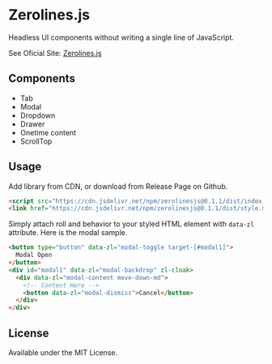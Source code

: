 # Zerolines.js
Headless UI components without writing a single line of JavaScript.

See Oficial Site: [Zerolines.js](https://zerolinesjs.40yd.app/)

## Components
- Tab
- Modal
- Dropdown
- Drawer
- Onetime content
- ScrollTop

## Usage
Add library from CDN, or download from Release Page on Github.

```html
<script src="https://cdn.jsdelivr.net/npm/zerolinesjs@0.1.1/dist/index.js" crossorigin="anonymous"></script>
<link href="https://cdn.jsdelivr.net/npm/zerolinesjs@0.1.1/dist/style.min.css" rel="stylesheet" />
```

Simply attach roll and behavior to your styled HTML element with `data-zl` attribute.
Here is the modal sample.

```html
<button type="button" data-zl="modal-toggle target-[#modal1]">
  Modal Open
</button>
<div id="modal1" data-zl="modal-backdrop" zl-cloak>
  <div data-zl="modal-content move-down-md">
    <!-- Content Here -->
    <button data-zl="modal-dismiss">Cancel</button>
  </div>
</div>
```

## License
Available under the MIT License.
